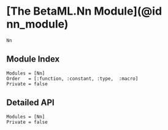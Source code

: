 # [The BetaML.Nn Module](@id nn_module)

```@docs
Nn
```

## Module Index

```@index
Modules = [Nn]
Order   = [:function, :constant, :type,  :macro]
Private = false
```
## Detailed API

```@autodocs
Modules = [Nn]
Private = false
```

